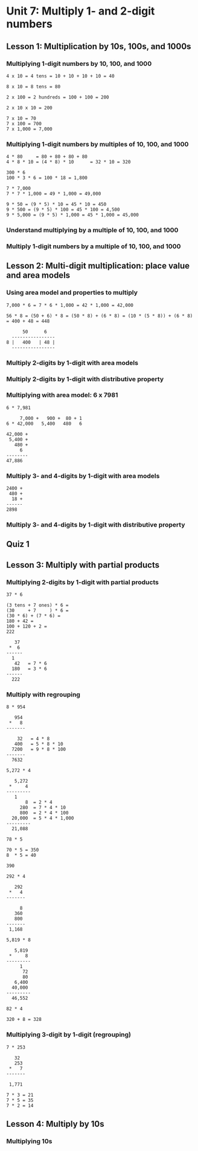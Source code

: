 # Unit 7: Multiply 1- and 2-digit numbers

## Lesson 1: Multiplication by 10s, 100s, and 1000s

### Multiplying 1-digit numbers by 10, 100, and 1000

```
4 x 10 = 4 tens = 10 + 10 + 10 + 10 = 40

8 x 10 = 8 tens = 80
```
```
2 x 100 = 2 hundreds = 100 + 100 = 200

2 x 10 x 10 = 200
```
```
7 x 10 = 70
7 x 100 = 700
7 x 1,000 = 7,000
```

### Multiplying 1-digit numbers by multiples of 10, 100, and 1000

```
4 * 80     = 80 + 80 + 80 + 80 
4 * 8 * 10 = (4 * 8) * 10      = 32 * 10 = 320
```
```
300 * 6
100 * 3 * 6 = 100 * 18 = 1,800
```
```
7 * 7,000
7 * 7 * 1,000 = 49 * 1,000 = 49,000
```
```
9 * 50 = (9 * 5) * 10 = 45 * 10 = 450
9 * 500 = (9 * 5) * 100 = 45 * 100 = 4,500
9 * 5,000 = (9 * 5) * 1,000 = 45 * 1,000 = 45,000
```

### Understand multiplying by a multiple of 10, 100, and 1000

### Multiply 1-digit numbers by a multiple of 10, 100, and 1000

## Lesson 2: Multi-digit multiplication: place value and area models

### Using area model and properties to multiply

```
7,000 * 6 = 7 * 6 * 1,000 = 42 * 1,000 = 42,000
```

```
56 * 8 = (50 + 6) * 8 = (50 * 8) + (6 * 8) = (10 * (5 * 8)) + (6 * 8) = 400 + 48 = 448
```
```
      50      6  
  ----------------
8 |   400   | 48 |
  ----------------
```
### Multiply 2-digits by 1-digit with area models

### Multiply 2-digits by 1-digit with distributive property

### Multiplying with area model: 6 x 7981

```
6 * 7,981

     7,000 +   900 +  80 + 1
6 * 42,000   5,400   480   6

42,000 +
 5,400 +
   480 +
     6
--------
47,886
```

### Multiply 3- and 4-digits by 1-digit with area models

```
2400 +
 480 +
  18 +
------
2898
```

### Multiply 3- and 4-digits by 1-digit with distributive property

## Quiz 1

## Lesson 3: Multiply with partial products

### Multiplying 2-digits by 1-digit with partial products

```
37 * 6

(3 tens + 7 ones) * 6 =
(30     + 7     ) * 6 =
(30 * 6) + (7 * 6) =
180 + 42 =
100 + 120 + 2 =
222
```

```
   37
 *  6
------
  1 
   42   = 7 * 6
  180   = 3 * 6
------
  222   
```

### Multiply with regrouping

```
8 * 954

   954
 *   8
-------

    32   = 4 * 8
   400   = 5 * 8 * 10
  7200   = 9 * 8 * 100
-------
  7632
```

```
5,272 * 4

   5,272
 *     4
---------
   1
       8  = 2 * 4
     280  = 7 * 4 * 10
     800  = 2 * 4 * 100
  20,000  = 5 * 4 * 1,000
---------
  21,088  
```

```
78 * 5

70 * 5 = 350
8  * 5 = 40

390
```

```
292 * 4

   292
 *   4
-------

     8
   360
   800
-------  
 1,168
```

```
5,819 * 8

   5,819
 *     8
---------
     1
      72
      80
   6,400
  40,000
---------
  46,552   
```

```
82 * 4

320 + 8 = 328
```

### Multiplying 3-digit by 1-digit (regrouping)

```
7 * 253
    
   32
   253
 *   7
-------

 1,771 

7 * 3 = 21
7 * 5 = 35
7 * 2 = 14
```

## Lesson 4: Multiply by 10s

### Multiplying 10s

